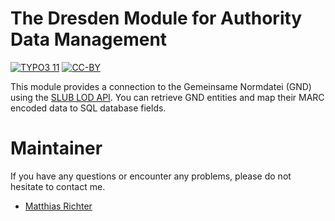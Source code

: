 The Dresden Module for Authority Data Management
================================================

[![TYPO3 11](https://img.shields.io/badge/TYPO3-11-orange.svg)](https://get.typo3.org/version/11)
[![CC-BY](https://img.shields.io/github/license/slub/dmnorm)](https://github.com/slub/dmnorm/blob/main/LICENSE)

This module provides a connection to the Gemeinsame Normdatei (GND) using the [SLUB LOD API](https://data.slub-dresden.de).
You can retrieve GND entities and map their MARC encoded data to SQL database fields.

# Maintainer

If you have any questions or encounter any problems, please do not hesitate to contact me.
- [Matthias Richter](https://github.com/dikastes)
